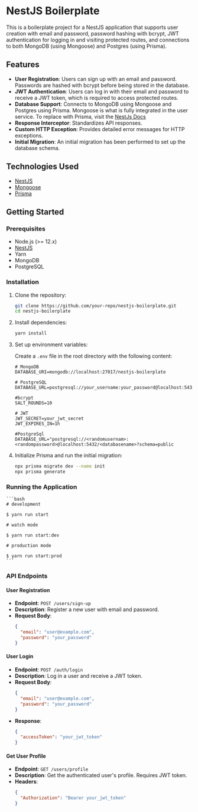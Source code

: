# NestJS Boilerplate

This is a boilerplate project for a NestJS application that supports user creation with email and password, password hashing with bcrypt, JWT authentication for logging in and visiting protected routes, and connections to both MongoDB (using Mongoose) and Postgres (using Prisma).

## Features

- **User Registration**: Users can sign up with an email and password. Passwords are hashed with bcrypt before being stored in the database.
- **JWT Authentication**: Users can log in with their email and password to receive a JWT token, which is required to access protected routes.
- **Database Support**: Connects to MongoDB using Mongoose and Postgres using Prisma. Mongoose is what is fully integrated in the user service. To replace with Prisma, visit the [NestJs Docs](https://docs.nestjs.com/recipes/prisma)
- **Response Interceptor**: Standardizes API responses.
- **Custom HTTP Exception**: Provides detailed error messages for HTTP exceptions.
- **Initial Migration**: An initial migration has been performed to set up the database schema.

## Technologies Used

- [NestJS](https://nestjs.com/)
- [Mongoose](https://mongoosejs.com/)
- [Prisma](https://www.prisma.io/)

## Getting Started

### Prerequisites

- Node.js (>= 12.x)
- [NestJS](https://docs.nestjs.com/first-steps)
- Yarn
- MongoDB
- PostgreSQL

### Installation

1. Clone the repository:

   ```bash
   git clone https://github.com/your-repo/nestjs-boilerplate.git
   cd nestjs-boilerplate
   ```

2. Install dependencies:

   ```bash
   yarn install
   ```

3. Set up environment variables:

   Create a `.env` file in the root directory with the following content:

   ```env
   # MongoDB
   DATABASE_URI=mongodb://localhost:27017/nestjs-boilerplate

   # PostgreSQL
   DATABASE_URL=postgresql://your_username:your_password@localhost:5432/your_database

   #bcrypt
   SALT_ROUNDS=10

   # JWT
   JWT_SECRET=your_jwt_secret
   JWT_EXPIRES_IN=1h

   #PostgreSql
   DATABASE_URL="postgresql://<randomusernam>:<randompassword>@localhost:5432/<databasename>?schema=public
   ```

4. Initialize Prisma and run the initial migration:

   ```bash
   npx prisma migrate dev --name init
   npx prisma generate
   ```

### Running the Application

    ```bash
    # development

    $ yarn run start

    # watch mode

    $ yarn run start:dev

    # production mode

    $ yarn run start:prod
    ```

### API Endpoints

#### User Registration

- **Endpoint**: `POST /users/sign-up`
- **Description**: Register a new user with email and password.
- **Request Body**:
  ```json
  {
    "email": "user@example.com",
    "password": "your_password"
  }
  ```

#### User Login

- **Endpoint**: `POST /auth/login`
- **Description**: Log in a user and receive a JWT token.
- **Request Body**:
  ```json
  {
    "email": "user@example.com",
    "password": "your_password"
  }
  ```
- **Response**:
  ```json
  {
    "accessToken": "your_jwt_token"
  }
  ```

#### Get User Profile

- **Endpoint**: `GET /users/profile`
- **Description**: Get the authenticated user's profile. Requires JWT token.
- **Headers**:
  ```json
  {
    "Authorization": "Bearer your_jwt_token"
  }
  ```
